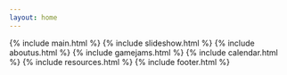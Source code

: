 ```yaml
---
layout: home
---
```


{% include main.html %}
{% include slideshow.html %}
{% include aboutus.html %}
{% include gamejams.html %}
{% include calendar.html %}
{% include resources.html %}
{% include footer.html %}